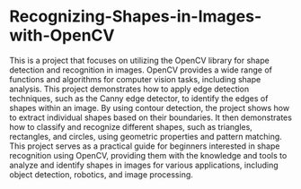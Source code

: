 # Recognizing-Shapes-in-Images-with-OpenCV
This is a project that focuses on utilizing the OpenCV library for shape detection and recognition in images. OpenCV provides a wide range of functions and algorithms for computer vision tasks, including shape analysis. This project demonstrates how to apply edge detection techniques, such as the Canny edge detector, to identify the edges of shapes within an image. By using contour detection, the project shows how to extract individual shapes based on their boundaries. It then demonstrates how to classify and recognize different shapes, such as triangles, rectangles, and circles, using geometric properties and pattern matching. This project serves as a practical guide for beginners interested in shape recognition using OpenCV, providing them with the knowledge and tools to analyze and identify shapes in images for various applications, including object detection, robotics, and image processing.
